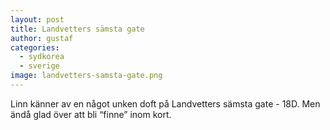 ```yaml
---
layout: post
title: Landvetters sämsta gate
author: gustaf
categories:
  - sydkorea
  - sverige
image: landvetters-samsta-gate.png
---
```


Linn känner av en något unken doft på Landvetters sämsta gate - 18D. Men ändå glad över att bli “finne” inom kort.